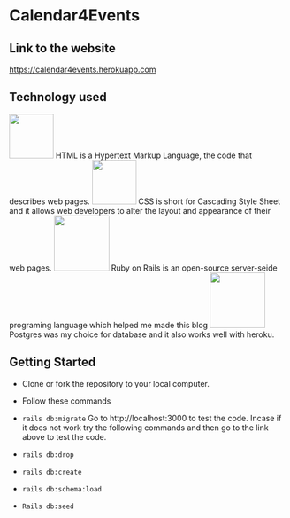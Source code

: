 # Calendar4Events

## Link to the website
https://calendar4events.herokuapp.com

## Technology used

<img src="http://www.asti.co.in/wp-content/uploads/2017/01/html_icon.png"  width="80px">
HTML is a Hypertext Markup Language, the code that describes web pages.

<img src="http://icons.iconarchive.com/icons/graphics-vibe/developer/256/css-icon.png"  width="80px">
CSS is short for Cascading Style Sheet and it allows web developers to alter the layout and appearance of their web pages.

<img src="https://upload.wikimedia.org/wikipedia/commons/thumb/6/62/Ruby_On_Rails_Logo.svg/1200px-Ruby_On_Rails_Logo.svg.png"  width="100px">
Ruby on Rails is an open-source server-seide programing language which helped me made this blog

<img src="https://images.g2crowd.com/uploads/product/image/social_landscape/social_landscape_1489695931/postgresql.png"  width="100px">
Postgres was my choice for database and it also works well with heroku.

## Getting Started
* Clone or fork the repository to your local computer.
* Follow these commands
* `rails db:migrate`
Go to http://localhost:3000 to test the code.
Incase if it does not work try the following commands and then go to the link above to test the code.

* `rails db:drop`
* `rails db:create`
* `rails db:schema:load`
* `Rails db:seed`

